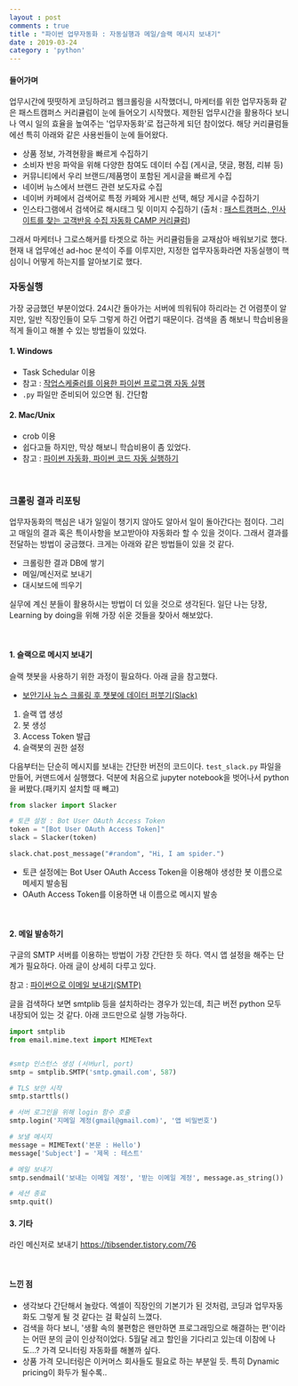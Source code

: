 ```yaml
---
layout : post
comments : true
title : "파이썬 업무자동화 : 자동실행과 메일/슬랙 메시지 보내기"
date : 2019-03-24
category : 'python'
---
```



#### 들어가며

업무시간에 떳떳하게 코딩하려고 웹크롤링을 시작했더니, 마케터를 위한 업무자동화 같은 패스트캠퍼스 커리큘럼이 눈에 들어오기 시작했다. 제한된 업무시간을 활용하다 보니 나 역시 일의 효율을 높여주는 '업무자동화'로 접근하게 되던 참이었다. 해당 커리큘럼들에선 특히 아래와 같은 사용씬들이 눈에 들어왔다.

- 상품 정보, 가격현황을 빠르게 수집하기
- 소비자 반응 파악을 위해 다양한 참여도 데이터 수집 (게시글, 댓글, 평점, 리뷰 등)
- 커뮤니티에서 우리 브랜드/제품명이 포함된 게시글을 빠르게 수집
- 네이버 뉴스에서 브랜드 관련 보도자료 수집
- 네이버 카페에서 검색어로 특정 카페와 게시판 선택, 해당 게시글 수집하기
- 인스타그램에서 검색어로 해시태그 및 이미지 수집하기
(출처 : <a href="https://www.fastcampus.co.kr/mktg_camp_crawling/">패스트캠퍼스, 인사이트를 찾는 고객반응 수집 자동화 CAMP 커리큘럼</a>)

그래서 마케터나 그로스해커를 타겟으로 하는 커리큘럼들을 교재삼아 배워보기로 했다. 현재 내 업무에선 ad-hoc 분석이 주를 이루지만, 지정한 업무자동화라면 자동실행이 핵심이니 어떻게 하는지를 알아보기로 했다.
<br>


### 자동실행

가장 궁금했던 부분이었다. 24시간 돌아가는 서버에 띄워둬야 하리라는 건 어렴풋이 알지만, 일반 직장인들이 모두 그렇게 하긴 어렵기 때문이다. 검색을 좀 해보니 학습비용을 적게 들이고 해볼 수 있는 방법들이 있었다.

#### 1. Windows
- Task Schedular 이용
- 참고 : <a href="https://fnmj.tistory.com/19">작업스케줄러를 이용한 파이썬 프로그램 자동 실행</a>
- `.py` 파일만 준비되어 있으면 됨. 간단함


#### 2. Mac/Unix
- crob 이용
- 쉽다고들 하지만, 막상 해보니 학습비용이 좀 있었다.
- 참고 : <a href="https://tariat.tistory.com/364">파이썬 자동화, 파이썬 코드 자동 실행하기</a>

<br>

### 크롤링 결과 리포팅

업무자동화의 핵심은 내가 일일이 챙기지 않아도 알아서 일이 돌아간다는 점이다. 그리고 매일의 결과 혹은 특이사항을 보고받아야 자동화라 할 수 있을 것이다. 그래서 결과를 전달하는 방법이 궁금했다. 크게는 아래와 같은 방법들이 있을 것 같다.

- 크롤링한 결과 DB에 쌓기
- 메일/메신저로 보내기
- 대시보드에 띄우기


실무에 계신 분들이 활용하시는 방법이 더 있을 것으로 생각된다. 일단 나는 당장, Learning by doing을 위해 가장 쉬운 것들을 찾아서 해보았다.  

<br>

#### 1. 슬랙으로 메시지 보내기

슬랙 챗봇을 사용하기 위한 과정이 필요하다. 아래 글을 참고했다.

- <a href="https://namkisec.tistory.com/entry/%EB%B3%B4%EC%95%88%EA%B8%B0%EC%82%AC-%EB%89%B4%EC%8A%A4-%ED%81%AC%EB%A1%A4%EB%A7%81-%ED%9B%84-%EC%B1%97%EB%B4%87%EC%97%90-%EB%8D%B0%EC%9D%B4%ED%84%B0-%ED%8D%BC%EB%B6%93%EA%B8%B0Slack">보안기사 뉴스 크롤링 후 챗봇에 데이터 퍼붓기(Slack)</a>

1) 슬랙 앱 생성
2) 봇 생성
3) Access Token 발급
4) 슬랙봇의 권한 설정


다음부터는 단순히 메시지를 보내는 간단한 버전의 코드이다.
`test_slack.py` 파일을 만들어, 커맨드에서 실행했다. 덕분에 처음으로 jupyter notebook을 벗어나서 python을 써봤다.(패키지 설치할 때 빼고)

```python
from slacker import Slacker

# 토큰 설정 : Bot User OAuth Access Token
token = "[Bot User OAuth Access Token]"
slack = Slacker(token)

slack.chat.post_message("#random", "Hi, I am spider.")
```

- 토큰 설정에는 Bot User OAuth Access Token을 이용해야 생성한 봇 이름으로 메세지 발송됨
- OAuth Access Token를 이용하면 내 이름으로 메시지 발송

<br>

#### 2. 메일 발송하기

구글의 SMTP 서버를 이용하는 방법이 가장 간단한 듯 하다. 역시 앱 설정을 해주는 단계가 필요하다. 아래 글이 상세히 다루고 있다.

참고 : <a href="https://yeolco.tistory.com/93">파이썬으로 이메일 보내기(SMTP)</a>

글을 검색하다 보면 smtplib 등을 설치하라는 경우가 있는데, 최근 버전 python 모두 내장되어 있는 것 같다. 아래 코드만으로 실행 가능하다.

```python  
import smtplib
from email.mime.text import MIMEText


#smtp 인스턴스 생성 (서버url, port)
smtp = smtplib.SMTP('smtp.gmail.com', 587)

# TLS 보안 시작
smtp.starttls()

# 서버 로그인을 위해 login 함수 호출
smtp.login('지메일 계정(gmail@gmail.com)', '앱 비밀번호')

# 보낼 메시지
message = MIMEText('본문 : Hello')
message['Subject'] = '제목 : 테스트'

# 메일 보내기
smtp.sendmail('보내는 이메일 계정', '받는 이메일 계정', message.as_string())

# 세션 종료
smtp.quit()

```


#### 3. 기타
라인 메신저로 보내기
https://tibsender.tistory.com/76

<br>


#### 느낀 점
- 생각보다 간단해서 놀랐다. 엑셀이 직장인의 기본기가 된 것처럼, 코딩과 업무자동화도 그렇게 될 것 같다는 걸 확실히 느꼈다.
- 검색을 하다 보니, '생활 속의 불편함은 왠만하면 프로그래밍으로 해결하는 편'이라는 어떤 분의 글이 인상적이었다. 5월달 레고 할인을 기다리고 있는데 이참에 나도...? 가격 모니터링 자동화를 해볼까 싶다.
- 상품 가격 모니터링은 이커머스 회사들도 필요로 하는 부분일 듯. 특히 Dynamic pricing이 화두가 될수록..
